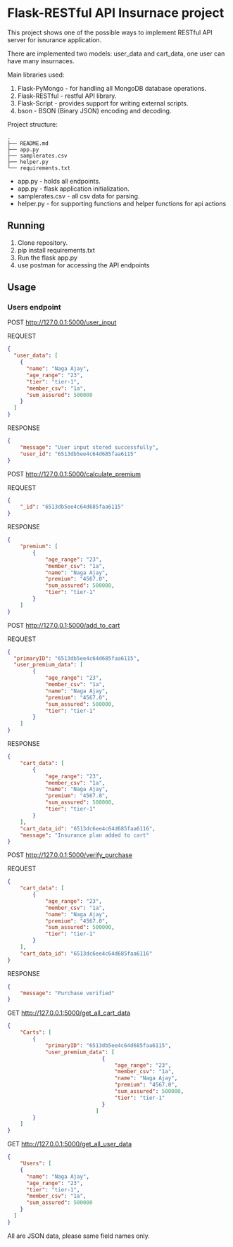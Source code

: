 # Flask-RESTful API  Insurnace project

This project shows one of the possible ways to implement RESTful API server for isnurance application.

There are implemented two models: user_data and cart_data, one user can have many insurnaces.

Main libraries used:
1. Flask-PyMongo - for handling all MongoDB database operations.
2. Flask-RESTful - restful API library.
3. Flask-Script - provides support for writing external scripts.
4. bson - BSON (Binary JSON) encoding and decoding.

Project structure:
```
.
├── README.md
├── app.py
├── samplerates.csv
├── helper.py
└── requirements.txt
```

* app.py - holds all endpoints.
* app.py - flask application initialization.
* samplerates.csv - all csv data for parsing.
* helper.py - for supporting functions and helper functions for api actions

## Running 

1. Clone repository.
2. pip install requirements.txt
3. Run the flask app.py
4. use postman for accessing the API endpoints

## Usage
### Users endpoint
POST http://127.0.0.1:5000/user_input

REQUEST
```json
{
  "user_data": [
    {
      "name": "Naga Ajay",
      "age_range": "23",
      "tier": "tier-1",
      "member_csv": "1a",
      "sum_assured": 500000
    }
  ]
}
```
RESPONSE
```json
{
    "message": "User input stored successfully",
    "user_id": "6513db5ee4c64d685faa6115"
}
```
POST http://127.0.0.1:5000/calculate_premium

REQUEST
```json
{
    "_id": "6513db5ee4c64d685faa6115"
}
```
RESPONSE
```json
{
    "premium": [
        {
            "age_range": "23",
            "member_csv": "1a",
            "name": "Naga Ajay",
            "premium": "4567.0",
            "sum_assured": 500000,
            "tier": "tier-1"
        }
    ]
}
```
POST http://127.0.0.1:5000/add_to_cart

REQUEST
```json
{
  "primaryID": "6513db5ee4c64d685faa6115",
  "user_premium_data": [
        {
            "age_range": "23",
            "member_csv": "1a",
            "name": "Naga Ajay",
            "premium": "4567.0",
            "sum_assured": 500000,
            "tier": "tier-1"
        }
    ]
}
```
RESPONSE
```json
{
    "cart_data": [
        {
            "age_range": "23",
            "member_csv": "1a",
            "name": "Naga Ajay",
            "premium": "4567.0",
            "sum_assured": 500000,
            "tier": "tier-1"
        }
    ],
    "cart_data_id": "6513dc6ee4c64d685faa6116",
    "message": "Insurance plan added to cart"
}
```
POST http://127.0.0.1:5000/verify_purchase

REQUEST
```json
{
    "cart_data": [
        {
            "age_range": "23",
            "member_csv": "1a",
            "name": "Naga Ajay",
            "premium": "4567.0",
            "sum_assured": 500000,
            "tier": "tier-1"
        }
    ],
    "cart_data_id": "6513dc6ee4c64d685faa6116"
}
```
RESPONSE
```json
{
    "message": "Purchase verified"
}
```
GET http://127.0.0.1:5000/get_all_cart_data
```json
{
    "Carts": [
        {
            "primaryID": "6513db5ee4c64d685faa6115",
            "user_premium_data": [
                              {
                                  "age_range": "23",
                                  "member_csv": "1a",
                                  "name": "Naga Ajay",
                                  "premium": "4567.0",
                                  "sum_assured": 500000,
                                  "tier": "tier-1"
                              }
                            ]
        }
    ]
}
```
GET http://127.0.0.1:5000/get_all_user_data
```json
{
    "Users": [
    {
      "name": "Naga Ajay",
      "age_range": "23",
      "tier": "tier-1",
      "member_csv": "1a",
      "sum_assured": 500000
    }
  ]
}
```
All are JSON data, please same field names only.
